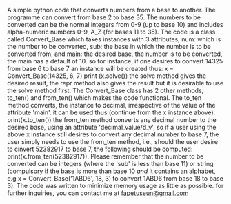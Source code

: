 A simple python code that converts numbers from a base to another. The programme can convert from base 2 to base 35. The numbers to be converted can be the normal integers from 0-9 (up to base 10) and includes alpha-numeric numbers 0-9, A_Z (for bases 11 to 35). The code is a class called Convert_Base which takes instances with 3 attributes; num: which is the number to be converted, sub: the base in which the number is to be converted from, and main: the desired base, the number is to be converted, the main has a default of 10. so for instance, if one desires to convert 14325 from base 6 to base 7 an instance will be created thus:
x = Convert_Base(14325, 6, 7)
print (x.solve())
the solve method gives the desired result, the repr method also gives the result but it is desirable to use the solve method first.
The Convert_Base class has 2 other methods, to_ten() and from_ten() which makes the code functional. The to_ten method converts, the instance to decimal, irrespective of the value of the attribute 'main'. it can be used thus (continue from the x instance above):
print(x.to_ten())
the from_ten method converts any decimal number to the desired base, using an attribute 'decimal_value/d_v', so if a user using the above x instance still desires to convert any decimal number to base 7, the user simply needs to use the from_ten method, i.e., should the user desire to cinvert 52382917 to base 7, the following should be computed:
print(x.from_ten(52382917)).
Please remember that the number to be converted can be integers (where the 'sub' is less than base 11) or string (compulsory if the base is more than base 10 *and* it contains an alphabet, e.g x = Convert_Base('1ABD6', 18, 3) to convert 1ABD6 from base 18 to base 3).
The code was written to minimize memory usage as little as possible. for further inquiries, you can contact me at fapetuseun@gmail.com
